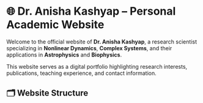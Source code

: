 # 🌐 Dr. Anisha Kashyap – Personal Academic Website

Welcome to the official website of **Dr. Anisha Kashyap**, a research scientist specializing in **Nonlinear Dynamics**, **Complex Systems**, and their applications in **Astrophysics** and **Biophysics**.

This website serves as a digital portfolio highlighting research interests, publications, teaching experience, and contact information.

## 🗂️ Website Structure


